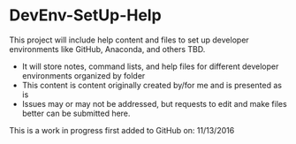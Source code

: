 # DevEnv-SetUp-Help

This project will include help content and files to set up developer environments like GitHub, Anaconda, and others TBD.<br/>
- It will store notes, command lists, and help files for different developer environments organized by folder
- This content is content originally created by/for me and is presented as is
- Issues may or may not be addressed, but requests to edit and make files better can be submitted here.

This is a work in progress first added to GitHub on:  11/13/2016
